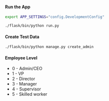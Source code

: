 #### Run the App
```sh
export APP_SETTINGS="config.DevelopmentConfig"

./flask/bin/python run.py 
```

#### Create Test Data

```sh
./flask/bin/python manage.py create_admin
```

#### Employee Level

* 0 - Admin/CEO
* 1 - VP
* 2 - Director
* 3 - Manager
* 4 - Supervisor
* 5 - Skilled worker
